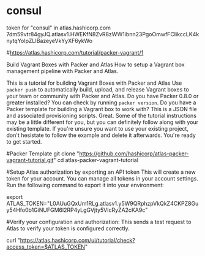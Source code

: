 # consul


token for "consul" in atlas.hashicorp.com
7dm59vtr84gyJQ.atlasv1.HWEKfN8ZvR8zWW1ibnn23PgoOmwfFCIikccLK4knytqYoIpZLIBazeyeVkYyXF6ykWo


#https://atlas.hashicorp.com/tutorial/packer-vagrant/1

Build Vagrant Boxes with Packer and Atlas
How to setup a Vagrant box management pipeline with Packer and Atlas.


This is a tutorial for building Vagrant Boxes with Packer and Atlas
Use `packer push` to automatically build, upload, and release Vagrant boxes to your team or community with Packer and Atlas.
Do you have Packer 0.8.0 or greater installed?
You can check by running `packer version`.
Do you have a Packer template for building a Vagrant box to work with?
This is a JSON file and associated provisioning scripts.
Great. Some of the tutorial instructions may be a little different for you, but you can definitely follow along with your existing template.
If you're unsure you want to use your existing project, don't hesistate to follow the example and delete it afterwards.
You're ready to get started.

#Packer Template
git clone "https://github.com/hashicorp/atlas-packer-vagrant-tutorial.git"
cd atlas-packer-vagrant-tutorial


#Setup Atlas authorization by exporting an API token
This will create a new token for your account. You can manage all tokens in your account settings. 
Run the following command to export it into your environment: 

export ATLAS_TOKEN="L0AUuGQxUm1RLg.atlasv1.y5W9QRphzpVkQkZ4CKPZ8Guy54Hfo0b1GiNUFGM6l2RP4yLgGVjty5VIcRyZA2cKA9c"

#Verify your configuration and authorization:
This sends a test request to Atlas to verify your token is configured correctly. 

curl "https://atlas.hashicorp.com/ui/tutorial/check?access_token=$ATLAS_TOKEN"

